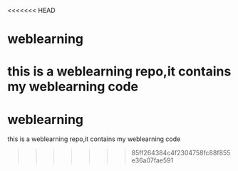 <<<<<<< HEAD
# weblearning
this is a weblearning repo,it contains my weblearning code
=======
# weblearning
this is a weblearning repo,it contains my weblearning code
>>>>>>> 85ff264384c4f2304758fc88f855e36a07fae591
